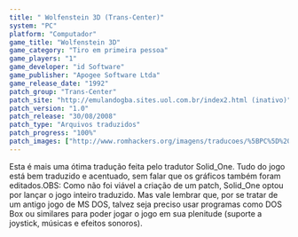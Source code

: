 ```yaml
---
title: " Wolfenstein 3D (Trans-Center)"
system: "PC"
platform: "Computador"
game_title: "Wolfenstein 3D"
game_category: "Tiro em primeira pessoa"
game_players: "1"
game_developer: "id Software"
game_publisher: "Apogee Software Ltda"
game_release_date: "1992"
patch_group: "Trans-Center"
patch_site: "http://emulandogba.sites.uol.com.br/index2.html (inativo)"
patch_version: "1.0"
patch_release: "30/08/2008"
patch_type: "Arquivos traduzidos"
patch_progress: "100%"
patch_images: ["http://www.romhackers.org/imagens/traducoes/%5BPC%5D%20Wolfenstein%203D%20-%20Trans-Center%20-%201.png","http://www.romhackers.org/imagens/traducoes/%5BPC%5D%20Wolfenstein%203D%20-%20Trans-Center%20-%202.gif","http://www.romhackers.org/imagens/traducoes/%5BPC%5D%20Wolfenstein%203D%20-%20Trans-Center%20-%203.gif"]
---
```

Esta é mais uma ótima tradução feita pelo tradutor Solid_One. Tudo do jogo está bem traduzido e acentuado, sem falar que os gráficos também foram editados.OBS: Como não foi viável a criação de um patch, Solid_One optou por lançar o jogo inteiro traduzido. Mas vale lembrar que, por se tratar de um antigo jogo de MS DOS, talvez seja preciso usar programas como DOS Box ou similares para poder jogar o jogo em sua plenitude (suporte a joystick, músicas e efeitos sonoros).